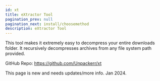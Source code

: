```yaml
---
id: xt
title: eXtractor Tool
pagination_prev: null
pagination_next: install/choosemethod
description: eXtractor Tool
---
```


This tool makes it extremely easy to decompress your entire downloads folder.
It recursively decompresses archives from any file system path provided.

GitHub Repo: https://github.com/Unpackerr/xt

This page is new and needs updates/more info. Jan 2024.
